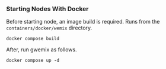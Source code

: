 ### Starting Nodes With Docker

Before starting node, an image build is required. Runs from the `containers/docker/wemix` directory.

    docker compose build

After, run gwemix as follows.

    docker compose up -d